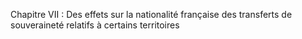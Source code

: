 Chapitre VII : Des effets sur la nationalité française des transferts de souveraineté relatifs à certains territoires
